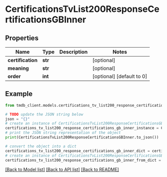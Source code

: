# CertificationsTvList200ResponseCertificationsGBInner


## Properties

Name | Type | Description | Notes
------------ | ------------- | ------------- | -------------
**certification** | **str** |  | [optional] 
**meaning** | **str** |  | [optional] 
**order** | **int** |  | [optional] [default to 0]

## Example

```python
from tmdb_client.models.certifications_tv_list200_response_certifications_gb_inner import CertificationsTvList200ResponseCertificationsGBInner

# TODO update the JSON string below
json = "{}"
# create an instance of CertificationsTvList200ResponseCertificationsGBInner from a JSON string
certifications_tv_list200_response_certifications_gb_inner_instance = CertificationsTvList200ResponseCertificationsGBInner.from_json(json)
# print the JSON string representation of the object
print(CertificationsTvList200ResponseCertificationsGBInner.to_json())

# convert the object into a dict
certifications_tv_list200_response_certifications_gb_inner_dict = certifications_tv_list200_response_certifications_gb_inner_instance.to_dict()
# create an instance of CertificationsTvList200ResponseCertificationsGBInner from a dict
certifications_tv_list200_response_certifications_gb_inner_from_dict = CertificationsTvList200ResponseCertificationsGBInner.from_dict(certifications_tv_list200_response_certifications_gb_inner_dict)
```
[[Back to Model list]](../README.md#documentation-for-models) [[Back to API list]](../README.md#documentation-for-api-endpoints) [[Back to README]](../README.md)


